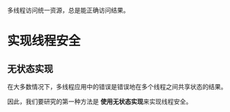 多线程访问统一资源，总是能正确访问结果。

# 实现线程安全

## 无状态实现

在大多数情况下，多线程应用中的错误是错误地在多个线程之间共享状态的结果。

因此，我们要研究的第一种方法是 **使用无状态实现**来实现线程安全。

